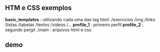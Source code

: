 ## HTM e CSS exemplos

<strong>basic_templates</strong> : utilizando cada uma das tag html
    ./exercicios
        /img
        /links
        /listas
        /tabelas
        /textos
        /videos
        /...
<strong>profile_1</strong> : primeiro perfil
<strong>profile_2</strong> : segundo pergil
    ./main : arquivos html e css.

## demo
<img href="./demo.png"></img>